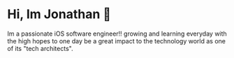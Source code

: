 # Hi, Im Jonathan 👋

Im a passionate iOS software engineer!! growing and learning everyday with the high hopes to one day be a great impact to the technology world as one of its "tech architects". 
